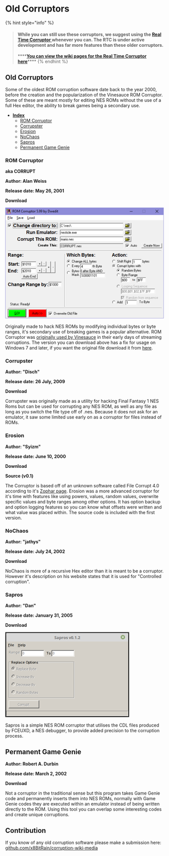# Old Corruptors



{% hint style="info" %}
> #### While you can still use these corruptors, we suggest using the [Real Time Corruptor ](http://redscientist.com/rtc)whenever you can. The RTC is under active development and has far more features than these older corruptors.
>
> \*\*\*\*[**You can view the wiki pages for the Real Time Corruptor here**](rtc/)\*\*\*\*
{% endhint %}

## 

## Old Corruptors

Some of the oldest ROM corruption software date back to the year 2000, before the creation and the popularization of the Vinesauce ROM Corruptor. Some of these are meant mostly for editing NES ROMs without the use of a full Hex editor, the ability to break games being a secondary use.

* [**Index**](old-corruptors.md)
  * [ROM Corruptor](old-corruptors.md#rom-corruptor)
  * [Corrupster](old-corruptors.md#corrupster)
  * [Erosion](old-corruptors.md#erosion)
  * [NoChaos](old-corruptors.md#nochaos)
  * [Sapros](old-corruptors.md#sapros)
  * [Permanent Game Genie](old-corruptors.md#permanent-game-genie)

### ROM Corruptor

**aka CORRUPT**

**Author: Alan Weiss**

**Release date: May 26, 2001**

**Download**

![](../.gitbook/assets/romcorruptor.png)

Originally made to hack NES ROMs by modifying individual bytes or byte ranges, it's secondary use of breaking games is a popular alternative. ROM Corruptor was [originally used by Vinesauce](https://youtu.be/b3SubgihMfE?t=6s) in their early days of streaming corruptions. The version you can download above has a fix for usage on Windows 7 and later, if you want the original file download it from [here](https://github.com/x8bitrain/corrupt-wiki/tree/430148d289135ba52a58a9e30a4c9ac95d616b76/assets/old-corruptors/corrupt.zip).

### Corrupster

**Author: "Disch"**

**Release date: 26 July, 2009**

**Download**

Corrupster was originally made as a utility for hacking Final Fantasy 1 NES Roms but can be used for corrupting any NES ROM, as well as any file as long as you switch the file type off of .nes. Because it does not ask for an emulator, it saw some limited use early on as a corruptor for files instead of ROMs.

### Erosion

**Author: "Syizm"**

**Release date: June 10, 2000**

**Download**

**Source \(v0.1\)**

The Corruptor is based off of an unknown software called File Corrupt 4.0 according to it's [Zophar page](https://www.zophar.net/utilities/corruptutil/erosion.html). Erosion was a more advanced corruptor for it's time with features like using powers, values, random values, overwrite specific values and byte ranges among other options. It has option backup and option logging features so you can know what offsets were written and what value was placed within. The source code is included with the first version.

### NoChaos

**Author: "jathys"**

**Release date: July 24, 2002**

**Download**

NoChaos is more of a recursive Hex editor than it is meant to be a corruptor. However it's description on his website states that it is used for "Controlled corruption".

### Sapros

**Author: "Dan"**

**Release date: January 31, 2005**

**Download**

![](../.gitbook/assets/sapros.png)

Sapros is a simple NES ROM corruptor that utilises the CDL files produced by FCEUXD, a NES debugger, to provide added precision to the corruption process.

## Permanent Game Genie

**Author: Robert A. Durbin**

**Release date: March 2, 2002**

**Download**

Not a corruptor in the traditional sense but this program takes Game Genie code and permanently inserts them into NES ROMs, normally with Game Genie codes they are executed within an emulator instead of being written directly to the ROM. Using this tool you can overlap some interesting codes and create unique corruptions.

## Contribution

If you know of any old corruption software please make a submission here: [github.com/x8BitRain/corruption-wiki-media](https://github.com/x8BitRain/corruption-wiki-media)

